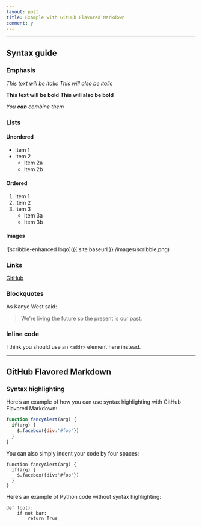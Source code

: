 ```yaml
---
layout: post
title: Example with GitHub Flavored Markdown
comment: y
---
```


---

## Syntax guide

### Emphasis

*This text will be italic*
_This will also be italic_

**This text will be bold**
__This will also be bold__

_You **can** combine them_

### Lists

#### Unordered

* Item 1
* Item 2
  * Item 2a
  * Item 2b

#### Ordered

1. Item 1
2. Item 2
3. Item 3
   * Item 3a
   * Item 3b

#### Images

![scribble-enhanced logo]({{ site.baseurl }} /images/scribble.png)

### Links

[GitHub](http://github.com)

### Blockquotes

As Kanye West said:

> We're living the future so
> the present is our past.

### Inline code

I think you should use an
`<addr>` element here instead.

---

## GitHub Flavored Markdown

### Syntax highlighting

Here’s an example of how you can use syntax highlighting with GitHub Flavored Markdown:

```javascript
function fancyAlert(arg) {
  if(arg) {
    $.facebox({div:'#foo'})
  }
}
```

You can also simply indent your code by four spaces:

    function fancyAlert(arg) {
      if(arg) {
        $.facebox({div:'#foo'})
      }
    }

Here’s an example of Python code without syntax highlighting:

```
def foo():
    if not bar:
        return True
```
